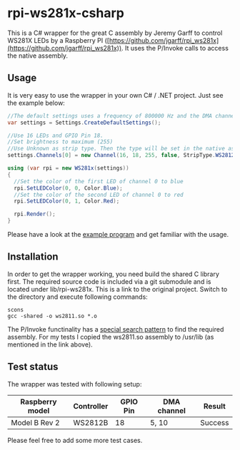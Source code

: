 # rpi-ws281x-csharp
This is a C# wrapper for the great C assembly by Jeremy Garff to control WS281X LEDs by a Raspberry PI ([https://github.com/jgarff/rpi_ws281x](https://github.com/jgarff/rpi_ws281x)).
It uses the P/Invoke calls to access the native assembly.

## Usage
It is very easy to use the wrapper in your own C# / .NET project.
Just see the example below:

```csharp
//The default settings uses a frequency of 800000 Hz and the DMA channel 10.
var settings = Settings.CreateDefaultSettings();

//Use 16 LEDs and GPIO Pin 18.
//Set brightness to maximum (255)
//Use Unknown as strip type. Then the type will be set in the native assembly.
settings.Channels[0] = new Channel(16, 18, 255, false, StripType.WS2812_STRIP);

using (var rpi = new WS281x(settings))
{
  //Set the color of the first LED of channel 0 to blue
  rpi.SetLEDColor(0, 0, Color.Blue);
  //Set the color of the second LED of channel 0 to red
  rpi.SetLEDColor(0, 1, Color.Red);

  rpi.Render();
}
```
Please have a look at the [example program](src/TestApp/Program.cs) and get familiar with the usage.

## Installation
In order to get the wrapper working, you need build the shared C library first.
The required source code is included via a git submodule and is located under lib/rpi-ws281x.
This is a link to the original project.
Switch to the directory and execute following commands:
```
scons
gcc -shared -o ws2811.so *.o
```

The P/Invoke functinality has a [special search pattern](http://www.mono-project.com/docs/advanced/pinvoke/#library-handling) to find the required assembly.
For my tests I copied the ws2811.so assembly to /usr/lib (as mentioned in the link above).

## Test status
The wrapper was tested with following setup:

|Raspberry model | Controller | GPIO Pin | DMA channel | Result |
|----------------|------------|----------|-------------|--------|
|Model B Rev 2   | WS2812B    | 18       | 5, 10       | Success|

Please feel free to add some more test cases.

